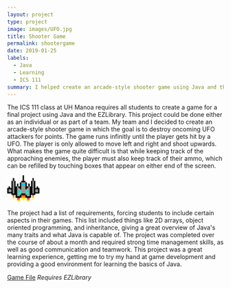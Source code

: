 ```yaml
---
layout: project
type: project
image: images/UFO.jpg
title: Shooter Game
permalink: shootergame
date: 2019-01-25
labels:
  - Java
  - Learning
  - ICS 111
summary: I helped create an arcade-style shooter game using Java and the EZLibrary.
---
```


The ICS 111 class at UH Manoa requires all students to create a game for a final project using Java and the EZLibrary. This project could be done either as an individual or as part of a team. My team and I decided to create an arcade-style shooter game in which the goal is to destroy oncoming UFO attackers for points. The game runs infinitly until the player gets hit by a UFO. The player is only allowed to move left and right and shoot upwards. What makes the game quite difficult is that while keeping track of the approaching enemies, the player must also keep track of their ammo, which can be refilled by touching boxes that appear on either end of the screen.

<img class="ui tiny rounded floated image" src="../images/spaceship1.png">

The project had a list of requirements, forcing students to include certain aspects in their games. This list included things like 2D arrays, object oriented programming, and inheritance, giving a great overview of Java's many traits and what Java is capable of. The project was completed over the course of about a month and required strong time management skills, as well as good communication and teamwork. This project was a great learning experience, getting me to try my hand at game development and providing a good environment for learning the basics of Java.

[Game File](https://drive.google.com/file/d/0B30k8Qb1S_vVZnp0MTd1a0ZvZWM/view?usp=sharing)
*Requires EZLibrary*
